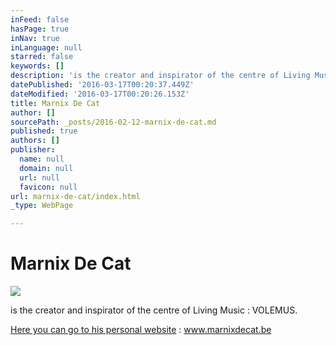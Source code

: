 ```yaml
---
inFeed: false
hasPage: true
inNav: true
inLanguage: null
starred: false
keywords: []
description: 'is the creator and inspirator of the centre of Living Music : VOLEMUS.'
datePublished: '2016-03-17T00:20:37.449Z'
dateModified: '2016-03-17T00:20:26.153Z'
title: Marnix De Cat
author: []
sourcePath: _posts/2016-02-12-marnix-de-cat.md
published: true
authors: []
publisher:
  name: null
  domain: null
  url: null
  favicon: null
url: marnix-de-cat/index.html
_type: WebPage

---
```

# Marnix De Cat
![](https://the-grid-user-content.s3-us-west-2.amazonaws.com/3a4cdd04-b4b4-4927-9c02-528c863ebf75.jpg)

is the creator and inspirator of the centre of Living Music : VOLEMUS.

[Here you can go to his personal website][0] : www.marnixdecat.be

[0]: http://www.marnixdecat.be/